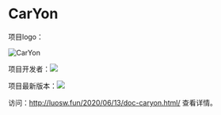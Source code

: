 # CarYon

项目logo：

![CarYon](https://s1.ax1x.com/2020/04/17/JVvEWj.png)

项目开发者：![](https://img.shields.io/badge/Avatar-luosw-red.svg)

项目最新版本：![](https://img.shields.io/badge/Version-1.4.0-green.svg)


访问：http://luosw.fun/2020/06/13/doc-caryon.html/
查看详情。

